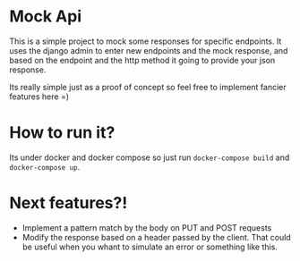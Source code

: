 # Mock Api

This is a simple project to mock some responses for specific endpoints.
It uses the django admin to enter new endpoints and the mock response, and based on the endpoint and the http method it going to provide your json response.

Its really simple just as a proof of concept so feel free to implement fancier features here =)

# How to run it?
Its under docker and docker compose so just run `docker-compose build` and `docker-compose up`.

# Next features?!
- Implement a pattern match by the body on PUT and POST requests
- Modify the response based on a header passed by the client. That could be useful when you whant to simulate an error or something like this.
